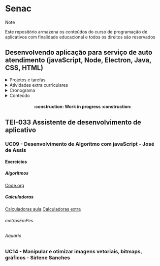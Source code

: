 # Senac

> [!NOTE]
> Este repositório armazena os conteúdos do curso de programação de aplicativos com finalidade educacional e todos os direitos são reservados

## Desenvolvendo aplicação para serviço de auto atendimento (javaScript, Node, Electron, Java, CSS, HTML)

<details>
  <summary> Projetos e tarefas </summary>

| Projeto | Entrega | DeadLine | Image |
| Calculadora de conversão | Conversão de Metros para Pés | 04/07/2024 | <> |
| ---- | ---- | ---- | ---- |

</details>


<details>
  <summary> Atividades extra curriculares </summary>

</details>

<details>
  <summary> Cronograma </summary>

  </details>

<details>
  <summary> Conteúdo </summary>

  </details>

<h4 align="center">    
 :construction:  Work in progress  :construction:
</h4>



## TEI-033 Assistente de desenvolvimento de aplicativo

### UC09 - Desenvolvimento de Algoritmo com javaScript - José de Assis

#### Exercícios

##### Algoritmos
[Code.org]()

##### Calculadoras
[Calculadoras aula]()
[Calculadoras extra](calculator.net)
###### metrosEmPes
###### Aquario
###### 
### UC14 - Manipular e otimizar imagens vetoriais, bitmaps, gráficos - Sirlene Sanches

